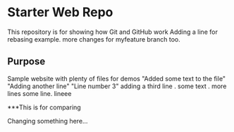 # Starter Web Repo

This repository is for showing how Git and GitHub work
Adding a line for rebasing example. 
more changes for myfeature branch too.

## Purpose

Sample website with plenty of files for demos
"Added some text to the file" 
"Adding another line" 
"Line number 3"
adding a third line 
. 
some text 
. 
more lines 
some line. 
lineee 

***This is for comparing


Changing something here...

